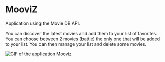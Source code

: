 # MooviZ

Application using the Movie DB API.

You can discover the latest movies and add them to your list of favorites. You can choose between 2 movies (battle) the only one that will be added to your list. You can then manage your list and delete some movies. 

![GIF of the application Mooviz](https://vianneyguesdon.github.io/GIF/MooviZ.gif)

